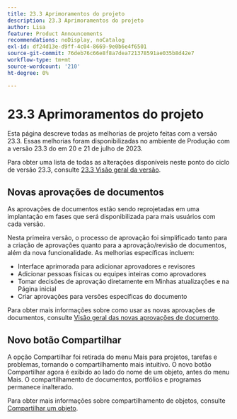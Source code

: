 ```yaml
---
title: 23.3 Aprimoramentos do projeto
description: 23.3 Aprimoramentos do projeto
author: Lisa
feature: Product Announcements
recommendations: noDisplay, noCatalog
exl-id: df24d13e-d9ff-4c04-8669-9e0b6e4f6501
source-git-commit: 76deb76c66e8f8a7dea721378591ae035b8d42e7
workflow-type: tm+mt
source-wordcount: '210'
ht-degree: 0%

---
```


# 23.3 Aprimoramentos do projeto

Esta página descreve todas as melhorias de projeto feitas com a versão 23.3. Essas melhorias foram disponibilizadas no ambiente de Produção com a versão 23.3 do em 20 e 21 de julho de 2023.

Para obter uma lista de todas as alterações disponíveis neste ponto do ciclo de versão 23.3, consulte [23.3 Visão geral da versão](/help/quicksilver/product-announcements/product-releases/23.3-release-activity/23-3-release-overview.md).

## Novas aprovações de documentos

As aprovações de documentos estão sendo reprojetadas em uma implantação em fases que será disponibilizada para mais usuários com cada versão.

Nesta primeira versão, o processo de aprovação foi simplificado tanto para a criação de aprovações quanto para a aprovação/revisão de documentos, além da nova funcionalidade. As melhorias específicas incluem:

* Interface aprimorada para adicionar aprovadores e revisores
* Adicionar pessoas físicas ou equipes inteiras como aprovadores
* Tomar decisões de aprovação diretamente em Minhas atualizações e na Página inicial
* Criar aprovações para versões específicas do documento

Para obter mais informações sobre como usar as novas aprovações de documentos, consulte [Visão geral das novas aprovações de documento](https://experienceleague.adobe.com/docs/workfront/using/review-and-approve-work/document-reviews-and-approvals/document-approvals-overview.html).

## Novo botão Compartilhar

A opção Compartilhar foi retirada do menu Mais para projetos, tarefas e problemas, tornando o compartilhamento mais intuitivo. O novo botão Compartilhar agora é exibido ao lado do nome de um objeto, antes do menu Mais. O compartilhamento de documentos, portfólios e programas permanece inalterado.

Para obter mais informações sobre compartilhamento de objetos, consulte [Compartilhar um objeto](https://experienceleague.adobe.com/docs/workfront/using/basics/grant-request-object-permissions/share-an-object.html).
